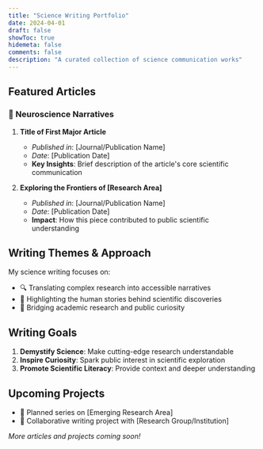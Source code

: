 ```yaml
---
title: "Science Writing Portfolio"
date: 2024-04-01
draft: false
showToc: true
hidemeta: false
comments: false
description: "A curated collection of science communication works"
---
```


## Featured Articles

### 🧠 Neuroscience Narratives

1. **Title of First Major Article**
   - *Published in*: [Journal/Publication Name]
   - *Date*: [Publication Date]
   - **Key Insights**: Brief description of the article's core scientific communication

2. **Exploring the Frontiers of [Research Area]**
   - *Published in*: [Journal/Publication Name]
   - *Date*: [Publication Date]
   - **Impact**: How this piece contributed to public scientific understanding

## Writing Themes & Approach

My science writing focuses on:

- 🔍 Translating complex research into accessible narratives
- 📖 Highlighting the human stories behind scientific discoveries
- 🌉 Bridging academic research and public curiosity

## Writing Goals

1. **Demystify Science**: Make cutting-edge research understandable
2. **Inspire Curiosity**: Spark public interest in scientific exploration
3. **Promote Scientific Literacy**: Provide context and deeper understanding

## Upcoming Projects

- 🚀 Planned series on [Emerging Research Area]
- 📝 Collaborative writing project with [Research Group/Institution]

*More articles and projects coming soon!*